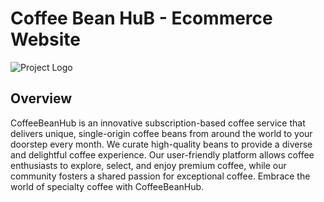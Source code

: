 # Coffee Bean HuB - Ecommerce Website
![Project Logo](https://github.com/NickMFU/CoffeeBeanHub-Web/blob/main/public/assets/img/Mobile%20App%20(2).png)
## Overview

 CoffeeBeanHub is an innovative subscription-based coffee service that delivers unique, single-origin coffee beans from around the world to your doorstep every month. We curate high-quality beans to provide a diverse and delightful coffee experience. Our user-friendly platform allows coffee enthusiasts to explore, select, and enjoy premium coffee, while our community fosters a shared passion for exceptional coffee. Embrace the world of specialty coffee with CoffeeBeanHub.

